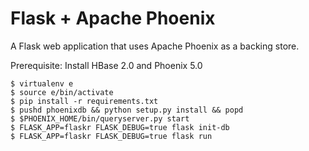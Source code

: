 # Flask + Apache Phoenix

A Flask web application that uses Apache Phoenix as a backing store.

Prerequisite: Install HBase 2.0 and Phoenix 5.0

```
$ virtualenv e
$ source e/bin/activate
$ pip install -r requirements.txt
$ pushd phoenixdb && python setup.py install && popd
$ $PHOENIX_HOME/bin/queryserver.py start
$ FLASK_APP=flaskr FLASK_DEBUG=true flask init-db
$ FLASK_APP=flaskr FLASK_DEBUG=true flask run
```
